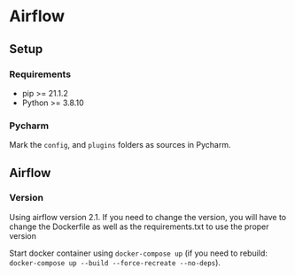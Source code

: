 # Airflow
## Setup
### Requirements
- pip >= 21.1.2
- Python >= 3.8.10
### Pycharm
Mark the `config`, and `plugins` folders as sources in Pycharm.

## Airflow
### Version
Using airflow version 2.1. If you need to change the version, you will have to change the Dockerfile as well as the requirements.txt to use the proper version

Start docker container using `docker-compose up`  (if you need to rebuild: `docker-compose up --build --force-recreate --no-deps`).